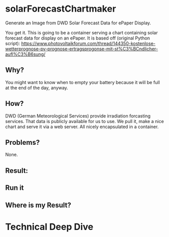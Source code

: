 # solarForecastChartmaker
Generate an Image from DWD Solar Forecast Data for ePaper Display.  

You get it. This is going to be a container serving a chart containing solar forecast data for display on an ePaper.
It is based off (original Python script): https://www.photovoltaikforum.com/thread/144350-kostenlose-wetterprognose-pv-prognose-ertragsprogonse-mit-st%C3%BCndlicher-aufl%C3%B6sung/ 

## Why?
You might want to know when to empty your battery because it will be full at the end of the day, anyway.

## How?
DWD (German Meteorological Services) provide irradiation forcasting services. That data is publicly available for us to use. We pull it, make a nice chart and serve it via a web server. All nicely encapsulated in a container.

## Problems?
None.

## Result:

## Run it

## Where is my Result?

# Technical Deep Dive
